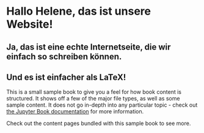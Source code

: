 # Hallo Helene, das ist unsere Website!

## Ja, das ist eine echte Internetseite, die wir einfach so schreiben können.

## Und es ist einfacher als LaTeX!

This is a small sample book to give you a feel for how book content is
structured.
It shows off a few of the major file types, as well as some sample content.
It does not go in-depth into any particular topic - check out [the Jupyter Book documentation](https://jupyterbook.org) for more information.

Check out the content pages bundled with this sample book to see more.

```{tableofcontents}
```
